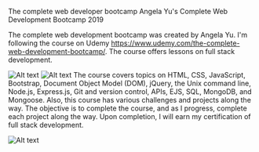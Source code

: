 The complete web developer bootcamp
Angela Yu's Complete Web Development Bootcamp 2019

The complete web development bootcamp was created by Angela Yu.
I'm following the course on Udemy https://www.udemy.com/the-complete-web-development-bootcamp/.
The course offers lessons on full stack development. 

![Alt text](https://encrypted-tbn0.gstatic.com/images?q=tbn:ANd9GcSCRASVaSRb13TQkDmX2BcPFdnUK39J5IXmBbUJ9aaMqpA8yF6e&s)
![Alt text](https://www.udemy.com/staticx/udemy/images/v6/default-meta-image.png)
The course covers topics on HTML, CSS, JavaScript, Bootstrap, Document Object Model (DOM), jQuery, 
the Unix command line, Node.js, Express.js, Git and version control, APIs, EJS, SQL, MongoDB, and Mongoose. 
Also, this course has various challenges and projects along the way. The objective is to complete the course, and 
as I progress, complete each project along the way. Upon completion, I will earn my certification of full stack development.

![Alt text](https://encrypted-tbn0.gstatic.com/images?q=tbn:ANd9GcQtpH4guzXmHUgs2qLB0bSsrkTRQjJhd5JwSF5PthjdO2GB0UTA&s)
